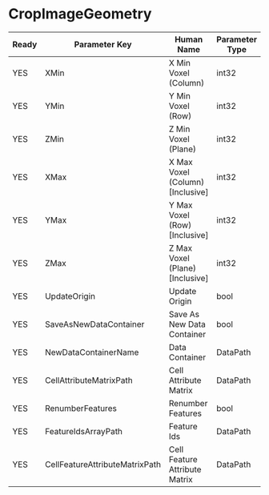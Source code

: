 # CropImageGeometry

| Ready | Parameter Key | Human Name | Parameter Type | Parameter Class |
|-------|---------------|------------|-----------------|----------------|
| YES | XMin | X Min Voxel (Column)  | int32 | Int32Parameter |
| YES | YMin | Y Min Voxel (Row) | int32 | Int32Parameter |
| YES | ZMin | Z Min Voxel (Plane) | int32 | Int32Parameter |
| YES | XMax | X Max Voxel (Column) [Inclusive] | int32 | Int32Parameter |
| YES | YMax | Y Max Voxel (Row) [Inclusive] | int32 | Int32Parameter |
| YES | ZMax | Z Max Voxel (Plane) [Inclusive] | int32 | Int32Parameter |
| YES | UpdateOrigin | Update Origin | bool | BoolParameter |
| YES | SaveAsNewDataContainer | Save As New Data Container | bool | BoolParameter |
| YES | NewDataContainerName | Data Container | DataPath | DataGroupCreationParameter |
| YES | CellAttributeMatrixPath | Cell Attribute Matrix | DataPath | DataGroupSelectionParameter |
| YES | RenumberFeatures | Renumber Features | bool | BoolParameter |
| YES | FeatureIdsArrayPath | Feature Ids | DataPath | ArraySelectionParameter |
| YES | CellFeatureAttributeMatrixPath | Cell Feature Attribute Matrix | DataPath | DataGroupSelectionParameter |
